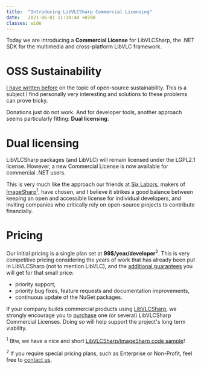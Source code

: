 ```yaml
---
title:  "Introducing LibVLCSharp Commercial Licensing"
date:   2021-06-01 11:10:40 +0700
classes: wide
---
```


Today we are introducing a **Commercial License** for LibVLCSharp, the .NET SDK for the multimedia and cross-platform LibVLC framework.

# OSS Sustainability

[I have written before](https://mfkl.github.io/2020/10/25/OSS-sutainability.html) on the topic of open-source sustainability. This is a subject I find personally very interesting and solutions to these problems can prove tricky.

Donations just do not work. And for developer tools, another approach seems particularly fitting: **Dual licensing**.

# Dual licensing

LibVLCSharp packages (and LibVLC) will remain licensed under the LGPL2.1 license. However, a new Commercial License is now available for commercial .NET users.

This is very much like the approach our friends at [Six Labors](https://sixlabors.com/pricing/), makers of [ImageSharp](https://github.com/SixLabors/ImageSharp)<sup>1</sup>, have chosen, and I believe it strikes a good balance between keeping an open and accessible license for individual developers, and inviting companies who critically rely on open-source projects to contribute financially.

# Pricing

Our initial pricing is a single plan set at **99$/year/developer**<sup>2</sup>. This is very competitive pricing considering the years of work that has already been put in LibVLCSharp (not to mention LibVLC), and the [additional guarantees](https://videolabs.io/solutions/libvlcsharp-commercial-license/) you will get for that small price:

- priority support,
- priority bug fixes, feature requests and documentation improvements,
- continuous update of the NuGet packages.

If your company builds commercial products using [LibVLCSharp](https://code.videolan.org/videolan/LibVLCSharp), we strongly encourage you to [purchase](https://videolabs.io/solutions/libvlcsharp/) one (or several) LibVLCSharp Commercial Licenses. Doing so will help support the project's long term viability.

<sup>1</sup> Btw, we have a nice and short [LibVLCSharp/ImageSharp code sample](https://code.videolan.org/mfkl/libvlcsharp-samples/-/blob/master/PreviewThumbnailExtractor/Program.cs)!

<sup>2</sup> If you require special pricing plans, such as Enterprise or Non-Profit, feel free to [contact us](mailto:dotnet@videolabs.io).
